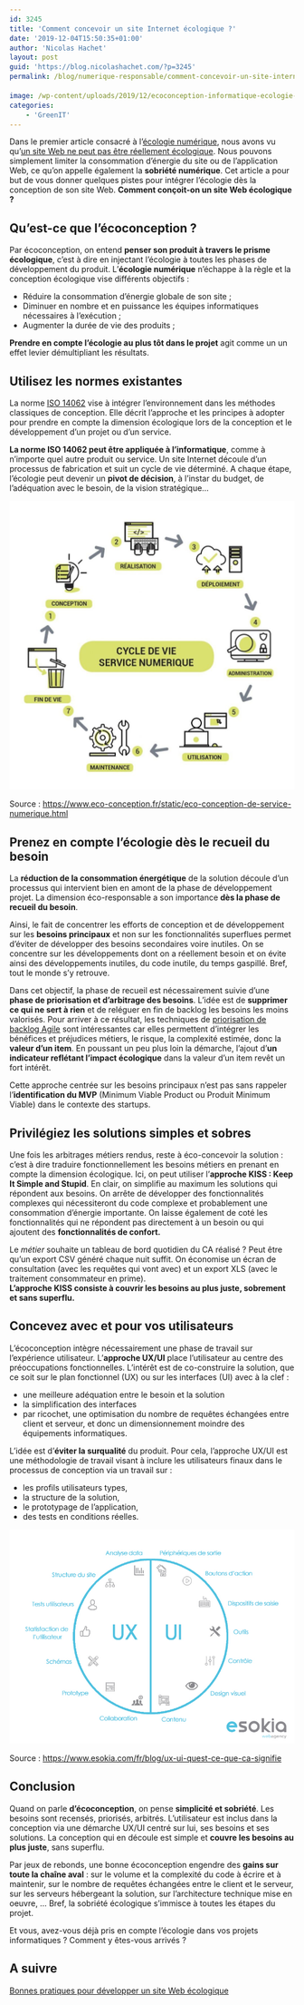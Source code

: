 ```yaml
---
id: 3245
title: 'Comment concevoir un site Internet écologique ?'
date: '2019-12-04T15:50:35+01:00'
author: 'Nicolas Hachet'
layout: post
guid: 'https://blog.nicolashachet.com/?p=3245'
permalink: /blog/numerique-responsable/comment-concevoir-un-site-internet-ecologique/

image: /wp-content/uploads/2019/12/ecoconception-informatique-ecologie-site-internet-ecologique-700x525.png
categories:
    - 'GreenIT'
---
```


Dans le premier article consacré à l’[écologie numérique](https://www.nicolashachet.com/blog/category/ecologie/), nous avons vu qu’[un site Web ne peut pas être réellement écologique](https://www.nicolashachet.com/blog/ecologie/quest-ce-quun-site-internet-ecologique/). Nous pouvons simplement limiter la consommation d’énergie du site ou de l’application Web, ce qu’on appelle également la **sobriété numérique**. Cet article a pour but de vous donner quelques pistes pour intégrer l’écologie dès la conception de son site Web. **Comment conçoit-on un site Web écologique ?**

## Qu’est-ce que l’écoconception ?

Par écoconception, on entend **penser son produit à travers le prisme écologique**, c’est à dire en injectant l’écologie à toutes les phases de développement du produit. L’**écologie numérique** n’échappe à la règle et la conception écologique vise différents objectifs :

- Réduire la consommation d’énergie globale de son site ;
- Diminuer en nombre et en puissance les équipes informatiques nécessaires à l’exécution ;
- Augmenter la durée de vie des produits ;

**Prendre en compte l’écologie au plus tôt dans le projet** agit comme un un effet levier démultipliant les résultats.

## Utilisez les normes existantes

La norme [ISO 14062](https://www.iso.org/obp/ui/fr/#iso:std:iso:tr:14062:ed-1:v1:fr) vise à intégrer l’environnement dans les méthodes classiques de conception. Elle décrit l’approche et les principes à adopter pour prendre en compte la dimension écologique lors de la conception et le développement d’un projet ou d’un service.

**La norme ISO 14062 peut être appliquée à l’informatique**, comme à n’importe quel autre produit ou service. Un site Internet découle d’un processus de fabrication et suit un cycle de vie déterminé. A chaque étape, l’écologie peut devenir un **pivot de décision**, à l’instar du budget, de l’adéquation avec le besoin, de la vision stratégique…


![](/wp-content/uploads/2019/12/ecoconception-cycle-de-vie-service-numerique-informatique-1013x1024.jpg)

Source : <https://www.eco-conception.fr/static/eco-conception-de-service-numerique.html> 

## Prenez en compte l’écologie dès le recueil du besoin

La **réduction de la consommation énergétique** de la solution découle d’un processus qui intervient bien en amont de la phase de développement projet. La dimension éco-responsable a son importance **dès la phase de recueil du besoin**.

Ainsi, le fait de concentrer les efforts de conception et de développement sur les **besoins principaux** et non sur les fonctionnalités superflues permet d’éviter de développer des besoins secondaires voire inutiles. On se concentre sur les développements dont on a réellement besoin et on évite ainsi des développements inutiles, du code inutile, du temps gaspillé. Bref, tout le monde s’y retrouve.

Dans cet objectif, la phase de recueil est nécessairement suivie d’une **phase de priorisation et d’arbitrage des besoins**. L’idée est de **supprimer ce qui ne sert à rien** et de reléguer en fin de backlog les besoins les moins valorisés. Pour arriver à ce résultat, les techniques de [priorisation de backlog Agile](https://sygit.ch/index.php/prioriser-votre-backlog-agile/prioriser-votre-backlog-agile-par-la-valeur-et-le-risque/) sont intéressantes car elles permettent d’intégrer les bénéfices et préjudices métiers, le risque, la complexité estimée, donc la **valeur d’un item**. En poussant un peu plus loin la démarche, l’ajout d’**un indicateur reflétant l’impact écologique** dans la valeur d’un item revêt un fort intérêt.

Cette approche centrée sur les besoins principaux n’est pas sans rappeler l’**identification du MVP** (Minimum Viable Product ou Produit Minimum Viable) dans le contexte des startups.

## Privilégiez les solutions simples et sobres

Une fois les arbitrages métiers rendus, reste à éco-concevoir la solution : c’est à dire traduire fonctionnellement les besoins métiers en prenant en compte la dimension écologique. Ici, on peut utiliser l’**approche KISS : Keep It Simple and Stupid**. En clair, on simplifie au maximum les solutions qui répondent aux besoins. On arrête de développer des fonctionnalités complexes qui nécessiteront du code complexe et probablement une consommation d’énergie importante. On laisse également de coté les fonctionnalités qui ne répondent pas directement à un besoin ou qui ajoutent des **fonctionnalités de confort.**

Le *métier* souhaite un tableau de bord quotidien du CA réalisé ? Peut être qu’un export CSV généré chaque nuit suffit. On économise un écran de consultation (avec les requêtes qui vont avec) et un export XLS (avec le traitement consommateur en prime).   
**L’approche KISS consiste à couvrir les besoins au plus juste, sobrement et sans superflu.**

## Concevez avec et pour vos utilisateurs 

L’écoconception intègre nécessairement une phase de travail sur l’expérience utilisateur. L’**approche UX/UI** place l’utilisateur au centre des préoccupations fonctionnelles. L’intérêt est de co-construire la solution, que ce soit sur le plan fonctionnel (UX) ou sur les interfaces (UI) avec à la clef :

- une meilleure adéquation entre le besoin et la solution
- la simplification des interfaces
- par ricochet, une optimisation du nombre de requêtes échangées entre client et serveur, et donc un dimensionnement moindre des équipements informatiques.

 L’idée est d’**éviter la surqualité** du produit. Pour cela, l’approche UX/UI est une méthodologie de travail visant à inclure les utilisateurs finaux dans le processus de conception via un travail sur :

- les profils utilisateurs types,
- la structure de la solution,
- le prototypage de l’application,
- des tests en conditions réelles.

![](/wp-content/uploads/2019/12/differences-ux-ui.jpg)

Source : https://www.esokia.com/fr/blog/ux-ui-quest-ce-que-ca-signifie

## Conclusion

Quand on parle **d’écoconception**, on pense **simplicité et sobriété**. Les besoins sont recensés, priorisés, arbitrés. L’utilisateur est inclus dans la conception via une démarche UX/UI centré sur lui, ses besoins et ses solutions. La conception qui en découle est simple et **couvre les besoins au plus juste**, sans superflu.

Par jeux de rebonds, une bonne écoconception engendre des **gains sur toute la chaîne aval** : sur le volume et la complexité du code à écrire et à maintenir, sur le nombre de requêtes échangées entre le client et le serveur, sur les serveurs hébergeant la solution, sur l’architecture technique mise en oeuvre, … Bref, la sobriété écologique s’immisce à toutes les étapes du projet.

Et vous, avez-vous déjà pris en compte l’écologie dans vos projets informatiques ? Comment y êtes-vous arrivés ?

## A suivre

[Bonnes pratiques pour développer un site Web écologique](https://www.nicolashachet.com/blog/ecologie/bonnes-pratiques-pour-developper-un-site-web-ecologique/)

<iframe class="wp-embedded-content" data-secret="ab8lrZgh3S" frameborder="0" height="338" marginheight="0" marginwidth="0" sandbox="allow-scripts" scrolling="no" security="restricted" src="https://blog.nicolashachet.com/ecologie/bonnes-pratiques-pour-developper-un-site-web-ecologique/embed/#?secret=ab8lrZgh3S" style="position: absolute; clip: rect(1px, 1px, 1px, 1px);" title="Bonnes pratiques pour développer un site Web écologique — Blog de Nicolas Hachet" width="600"></iframe>
